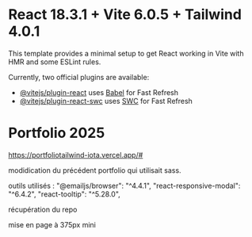 # React 18.3.1 + Vite 6.0.5 + Tailwind 4.0.1

This template provides a minimal setup to get React working in Vite with HMR and some ESLint rules.

Currently, two official plugins are available:

- [@vitejs/plugin-react](https://github.com/vitejs/vite-plugin-react/blob/main/packages/plugin-react/README.md) uses [Babel](https://babeljs.io/) for Fast Refresh
- [@vitejs/plugin-react-swc](https://github.com/vitejs/vite-plugin-react-swc) uses [SWC](https://swc.rs/) for Fast Refresh

# Portfolio 2025

https://portfoliotailwind-iota.vercel.app/#

modidication du précédent portfolio qui utilisait sass.

  outils utilisés :
    "@emailjs/browser": "^4.4.1",
    "react-responsive-modal": "^6.4.2",
    "react-tooltip": "^5.28.0",


récupération du repo

mise en page à 375px mini